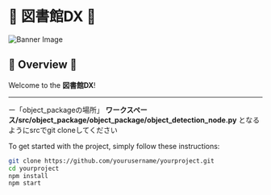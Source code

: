 # 🌈 **図書館DX** 🌈

![Banner Image](https://f.yourl.jp/b126cd1e/)  <!-- ここにバナー画像URLを追加 -->

## 🌟 **Overview** 🌟

Welcome to the **図書館DX**! 

---


ー「object_packageの場所」
	**ワークスペース/src/object_package/object_package/object_detection_node.py**
	となるようにsrcでgit cloneしてください



To get started with the project, simply follow these instructions:

```bash
git clone https://github.com/yourusername/yourproject.git
cd yourproject
npm install
npm start
